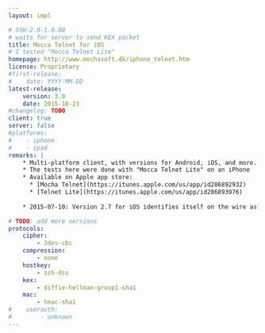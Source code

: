 ```yaml
---
layout: impl

# SSH-2.0-1.0.00
# waits for server to send KEX packet
title: Mocca Telnet for iOS
# I tested "Mocca Telnet Lite"
homepage: http://www.mochasoft.dk/iphone_telnet.htm
license: Proprietary
#first-release:
#    date: YYYY-MM-DD
latest-release:
    version: 3.0
    date: 2015-10-23
#changelog: TODO
client: true
server: false
#platforms:
#    - iphone
#    - ipad
remarks: |
    * Multi-platform client, with versions for Android, iOS, and more.
    * The tests here were done with "Mocca Telnet Lite" on an iPhone
    * Available on Apple app store:
      * [Mocha Telnet](https://itunes.apple.com/us/app/id286892932)
      * [Telnet Lite](https://itunes.apple.com/us/app/id286893976)
    
    * 2015-07-10: Version 2.7 for iOS identifies itself on the wire as `SSH-2.0-1.0.00`.

# TODO: add more versions 
protocols:
    cipher:
        - 3des-cbc
    compression:
        - none
    hostkey:
        - ssh-dss
    kex:
        - diffie-hellman-group1-sha1
    mac:
        - hmac-sha1
#    userauth:
#        - unknown
---
```

